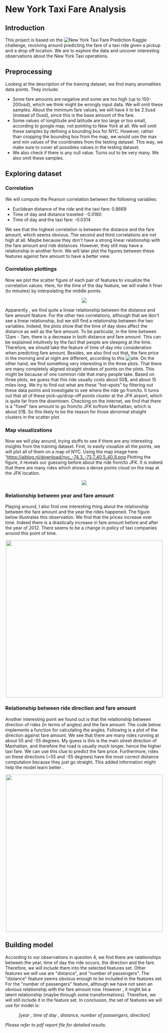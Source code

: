 # New York Taxi Fare Analysis

## Introduction
This project is based on the ![New York Taxi Fare Prediction](https://www.kaggle.com/c/new-york-city-taxi-fare-prediction) Kaggle challenge, revolving around predicting the fare of a taxi ride given a pickup and a drop off location. We are to explore the data and uncover interesting observations about the New York Taxi operations.

## Preprocessing
Looking at the description of the training dataset, we find many anomalities data points. They include: 
- Some fare amounts are negative and some are too high (up to 150-200usd), which we think might be wrongly input data. We will omit these samples. About the minimum fare values, we will have it to be 2.5usd (instead of 0usd), since this is the base amount of the fare.
- Some values of longtitude and latitude are too large or too small, according to google map, not pointing to New York at all. We will omit these samples by defining a bounding box for NYC. However, rather than cropping the bounding box from the map, we would use the max and min values of the coordinates from the testing dataset. This way, we make sure to cover all possibles values in the testing dataset. 
- We also check if there is any null value. Turns out to be very many. We also omit these samples.

## Exploring dataset
### Correlation
We will compute the Pearson correlation between the following variables:
* Euclidean distance of the ride and the taxi fare: 0.8669
* Time of day and distance traveled: -0.0180
* Time of day and the taxi fare: -0.0314

We see that the highest correlation is between the distance and the fare amount, which seems obvious. The second and third correlations are not high at all. Maybe because they don't have a strong linear relationship with the fare amount and ride distances. However, they still may have a relationship in another form. We will later plot the figures between these features against fare amount to have a better view.

### Correlation plottings
Now we plot the scatter figure of each pair of features to visualize the correlation values. Here, for the time of the day feature, we will make it finer (to minutes) by interpolating the middle points. 

<p align="center">
 <img src="../master/illustrations/pic1.JPG">  
</p> 

Apparently , we find quite a linear relationship between the distance and fare amount feature. For the other two correlations, although that we don't see a linear relationship, but we still find a relationship between the two variables. Indeed, the plots show that the time of day does affect the distance as well as the fare amount. To be particular, in the time between 12am - 7am, there is a decrease in both distance and fare amount. This can be explained intuitively by the fact that people are sleeping at the time. Therefore, we should take the feature of time of day into consideration when predicting fare amount. Besides, we also find out that, the fare price in the morning and at night are different, according to this ![site](https://www1.nyc.gov/nyc-resources/service/1271/yellow-taxifares).
On the other hand, we find something very interesting in the three plots. That there are many completely aligned straight strokes of points on the plots. This might be because of one common ride that many people take. Based on three plots, we guess that this ride usually costs about 50$, and about 15 miles long. 
We try to find out what are these "hot-spots" by filtering out these data points and investigate to see where the ride go from/to. It turns out that all of these pick-up/drop-off points cluster at the JFK airport, which is quite far from the downtown. Checking on the internet, we find that there is a "fixed" fare amount to go from/to JFK to/from Manhattan, which is about 51$. So this likely to be the reason for those abnormal straight clusters in the scatter plot.

### Map visualizations
Now we will play around, trying stuffs to see if there are any interesting insights from the training dataset. First, to easily visualize all the points, we will plot all of them on a map of NYC. Using the map image here: 'https://aiblog.nl/download/nyc_-74.3_-73.7_40.5_40.9.png
Plotting the figure, it reveals our guessing before about the ride from/to JFK. It is indeed that there are many
rides which shows a dense points cloud on the map at the JFK location.
<p align="center">
 <img src="../master/illustrations/pic2.png">  
</p> 

### Relationship between year and fare amount

Playing around, I also find one interesting thing about the relationship between the fare amount and the year the rides happened. The figure below illustrates this observation. We find that the prices increase over time. Indeed there is a drastically increase in fare amount before and after the year of 2012. There seems to be a change in policy of taxi companies around this point of time. 
<p align="center">
 <img width="500" src="../master/illustrations/pic3.JPG">  
</p>

### Relationship between ride direction and fare amount

Another interesting point we found out is that the relationship between direction of rides (in terms of angles) and the fare amount. The code below implements a function for calculating the angles. Following is a plot of the direction against fare amount. We see that there are many rides running at about 55 and -55 degrees. My guess is this is the main street direction of Manhattan, and therefore the road is usually much longer, hence the higher taxi fare. We can use this clue to predict the fare price. Furthermore, rides on these directions (~55 and -55 degrees) have the most correct distance computation because they just go straight. This added information might help the model learn better .
<p align="center">
 <img width="500" src="../master/illustrations/pic4.JPG">  
</p> 

## Building model
According to our observations in quesiton 4, we find there are ralationships between the year, time of day the ride occurs, the direction and the fare. Therefore, we will include them into the selected features set. Other features we will use are "distance", and "number of passengers". The "distance" feature seems obvious enough to be included in the features set. For the "number of passengers" feature, although we have not seen an obvious relationship with the fare amount now. However , it might be a latent relationship (maybe
through some transformations). Therefore, we will still include it in the feature set. In conclusion, the set of features we will use for model is: 
<p align="center">
 <i>[year , time of day , distance, number of passengers, direction]
</p> 

Please refer to pdf report file for detailed results.
